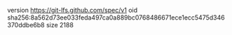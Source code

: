 version https://git-lfs.github.com/spec/v1
oid sha256:8a562d73ee033feda497ca0a889bc0768486671ece1ecc5475d346370ddbe6b8
size 2188
